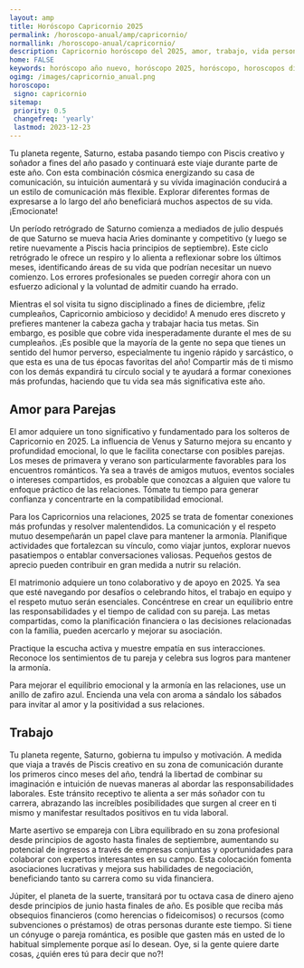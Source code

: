 ```yaml
---
layout: amp
title: Horóscopo Capricornio 2025 
permalink: /horoscopo-anual/amp/capricornio/
normallink: /horoscopo-anual/capricornio/
description: Capricornio horóscopo del 2025, amor, trabajo, vida personal. Todas las predicciones para Capricornio 2025 gratis. Disfruta este año nuevo.
home: FALSE
keywords: horóscopo año nuevo, horóscopo 2025, horóscopo, horoscopos diarios gratis del dia de hoy, horóscopo diario gratis,horóscopo ano nuevo 2025, horóscopo esperanza gracia, horoscopo Capricornio 2025, horoscop, horóscopos gratis, horoscopo Capricornio, horoscopo Capricornio 2025 gratis, Tarot, Astrologia, Zodíaco, Capricornio, horoscopo gratis,tarot en femenino,videncia gratuita,horoscopos gratuitos,horóscopos, astrologia,videncia gratis
ogimg: /images/capricornio_anual.png
horoscopo:
 signo: capricornio
sitemap:
 priority: 0.5
 changefreq: 'yearly'
 lastmod: 2023-12-23
---
```





Tu planeta regente, Saturno, estaba pasando tiempo con Piscis creativo y soñador a fines del año pasado y continuará este viaje durante parte de este año. Con esta combinación cósmica energizando su casa de comunicación, su intuición aumentará y su vívida imaginación conducirá a un estilo de comunicación más flexible. Explorar diferentes formas de expresarse a lo largo del año beneficiará muchos aspectos de su vida. ¡Emocionate!

Un período retrógrado de Saturno comienza a mediados de julio después de que Saturno se mueva hacia Aries dominante y competitivo (y luego se retire nuevamente a Piscis hacia principios de septiembre). Este ciclo retrógrado le ofrece un respiro y lo alienta a reflexionar sobre los últimos meses, identificando áreas de su vida que podrían necesitar un nuevo comienzo. Los errores profesionales se pueden corregir ahora con un esfuerzo adicional y la voluntad de admitir cuando ha errado.

Mientras el sol visita tu signo disciplinado a fines de diciembre, ¡feliz cumpleaños, Capricornio ambicioso y decidido! A menudo eres discreto y prefieres mantener la cabeza gacha y trabajar hacia tus metas. Sin embargo, es posible que cobre vida inesperadamente durante el mes de su cumpleaños. ¡Es posible que la mayoría de la gente no sepa que tienes un sentido del humor perverso, especialmente tu ingenio rápido y sarcástico, o que esta es una de tus épocas favoritas del año! Compartir más de ti mismo con los demás expandirá tu círculo social y te ayudará a formar conexiones más profundas, haciendo que tu vida sea más significativa este año.

## Amor para Parejas

El amor adquiere un tono significativo y fundamentado para los solteros de Capricornio en 2025. La influencia de Venus y Saturno mejora su encanto y profundidad emocional, lo que le facilita conectarse con posibles parejas. Los meses de primavera y verano son particularmente favorables para los encuentros románticos. Ya sea a través de amigos mutuos, eventos sociales o intereses compartidos, es probable que conozcas a alguien que valore tu enfoque práctico de las relaciones. Tómate tu tiempo para generar confianza y concentrarte en la compatibilidad emocional.

Para los Capricornios una relaciones, 2025 se trata de fomentar conexiones más profundas y resolver malentendidos. La comunicación y el respeto mutuo desempeñarán un papel clave para mantener la armonía. Planifique actividades que fortalezcan su vínculo, como viajar juntos, explorar nuevos pasatiempos o entablar conversaciones valiosas. Pequeños gestos de aprecio pueden contribuir en gran medida a nutrir su relación.

El matrimonio adquiere un tono colaborativo y de apoyo en 2025. Ya sea que esté navegando por desafíos o celebrando hitos, el trabajo en equipo y el respeto mutuo serán esenciales. Concéntrese en crear un equilibrio entre las responsabilidades y el tiempo de calidad con su pareja. Las metas compartidas, como la planificación financiera o las decisiones relacionadas con la familia, pueden acercarlo y mejorar su asociación.

Practique la escucha activa y muestre empatía en sus interacciones. Reconoce los sentimientos de tu pareja y celebra sus logros para mantener la armonía.

Para mejorar el equilibrio emocional y la armonía en las relaciones, use un anillo de zafiro azul. Encienda una vela con aroma a sándalo los sábados para invitar al amor y la positividad a sus relaciones.

## Trabajo

Tu planeta regente, Saturno, gobierna tu impulso y motivación. A medida que viaja a través de Piscis creativo en su zona de comunicación durante los primeros cinco meses del año, tendrá la libertad de combinar su imaginación e intuición de nuevas maneras al abordar las responsabilidades laborales. Este tránsito receptivo te alienta a ser más soñador con tu carrera, abrazando las increíbles posibilidades que surgen al creer en ti mismo y manifestar resultados positivos en tu vida laboral.

Marte asertivo se empareja con Libra equilibrado en su zona profesional desde principios de agosto hasta finales de septiembre, aumentando su potencial de ingresos a través de empresas conjuntas y oportunidades para colaborar con expertos interesantes en su campo. Esta colocación fomenta asociaciones lucrativas y mejora sus habilidades de negociación, beneficiando tanto su carrera como su vida financiera.

Júpiter, el planeta de la suerte, transitará por tu octava casa de dinero ajeno desde principios de junio hasta finales de año. Es posible que reciba más obsequios financieros (como herencias o fideicomisos) o recursos (como subvenciones o préstamos) de otras personas durante este tiempo. Si tiene un cónyuge o pareja romántica, es posible que gasten más en usted de lo habitual simplemente porque así lo desean. Oye, si la gente quiere darte cosas, ¿quién eres tú para decir que no?!